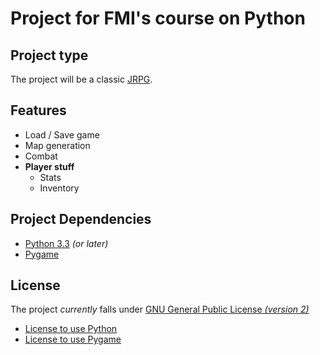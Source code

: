 Project for FMI's course on Python
====
Project type
-----
The project will be a classic [JRPG](http://en.wikipedia.org/wiki/Japanese_role-playing_game).

Features
-----
* Load / Save game
* Map generation
* Combat
* **Player stuff**
  * Stats
  * Inventory


Project Dependencies
------
* [Python 3.3](https://www.python.org/) *(or later)*
* [Pygame](http://www.pygame.org/news.html)

License
------
The project *currently* falls under [GNU General Public License *(version 2)*](http://choosealicense.com/licenses/gpl-v2/)
* [License to use Python](https://docs.python.org/3/license.html#terms-and-conditions-for-accessing-or-otherwise-using-python)
* [License to use Pygame](http://www.pygame.org/LGPL)
